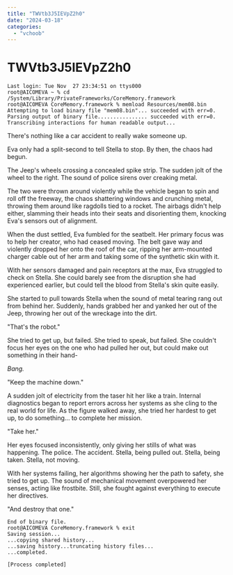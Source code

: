 ```yaml
---
title: "TWVtb3J5IEVpZ2h0"
date: "2024-03-18"
categories: 
  - "vchoob"
---
```


# TWVtb3J5IEVpZ2h0

```
Last login: Tue Nov  27 23:34:51 on ttys000
root@AICOMEVA ~ % cd /System/Library/PrivateFrameworks/CoreMemory.framework
root@AICOMEVA CoreMemory.framework % memload Resources/mem08.bin
Attempting to load binary file "mem08.bin"... succeeded with err=0.
Parsing output of binary file................ succeeded with err=0.
Transcribing interactions for human readable output...
```

There's nothing like a car accident to really wake someone up.

Eva only had a split-second to tell Stella to stop. By then, the chaos had begun.

The Jeep's wheels crossing a concealed spike strip. The sudden jolt of the wheel to the right. The sound of police sirens over creaking metal.

The two were thrown around violently while the vehicle began to spin and roll off the freeway, the chaos shattering windows and crunching metal, throwing them around like ragdolls tied to a rocket. The airbags didn't help either, slamming their heads into their seats and disorienting them, knocking Eva's sensors out of alignment.

When the dust settled, Eva fumbled for the seatbelt. Her primary focus was to help her creator, who had ceased moving. The belt gave way and violently dropped her onto the roof of the car, ripping her arm-mounted charger cable out of her arm and taking some of the synthetic skin with it.

With her sensors damaged and pain receptors at the max, Eva struggled to check on Stella. She could barely see from the disruption she had experienced earlier, but could tell the blood from Stella's skin quite easily.

She started to pull towards Stella when the sound of metal tearing rang out from behind her. Suddenly, hands grabbed her and yanked her out of the Jeep, throwing her out of the wreckage into the dirt.

"That's the robot."

She tried to get up, but failed. She tried to speak, but failed. She couldn't focus her eyes on the one who had pulled her out, but could make out something in their hand-

_Bang._

"Keep the machine down."

A sudden jolt of electricity from the taser hit her like a train. Internal diagnostics began to report errors across her systems as she cling to the real world for life. As the figure walked away, she tried her hardest to get up, to do something... to complete her mission.

"Take her."

Her eyes focused inconsistently, only giving her stills of what was happening. The police. The accident. Stella, being pulled out. Stella, being taken. Stella, not moving.

With her systems failing, her algorithms showing her the path to safety, she tried to get up. The sound of mechanical movement overpowered her senses, acting like frostbite. Still, she fought against everything to execute her directives.

"And destroy that one."

```
End of binary file.
root@AICOMEVA CoreMemory.framework % exit
Saving session...
...copying shared history...
...saving history...truncating history files...
...completed.

[Process completed]
```

